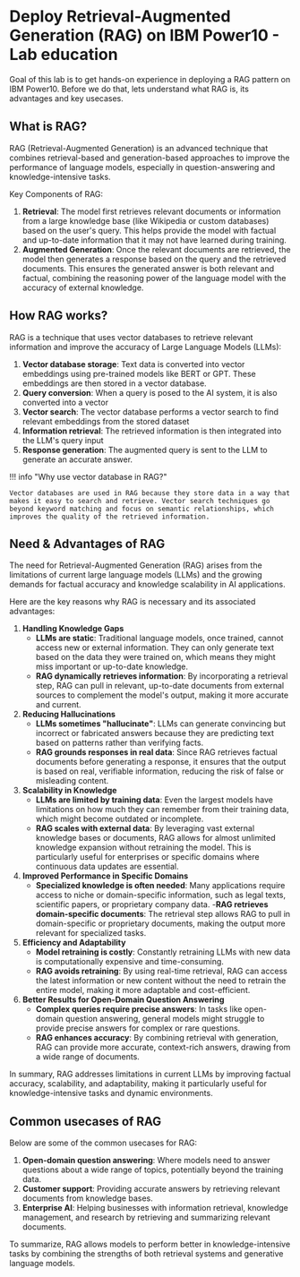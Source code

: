 # Deploy Retrieval-Augmented Generation (RAG) on IBM Power10 - Lab education

Goal of this lab is to get hands-on experience in deploying a RAG pattern on IBM Power10.
Before we do that, lets understand what RAG is, its advantages and key usecases.

## What is RAG?

RAG (Retrieval-Augmented Generation) is an advanced technique that combines retrieval-based and generation-based approaches to improve the performance of language models, especially in question-answering and knowledge-intensive tasks.

Key Components of RAG:
1. **Retrieval**: The model first retrieves relevant documents or information from a large knowledge base (like Wikipedia or custom databases) based on the user's query. This helps provide the model with factual and up-to-date information that it may not have learned during training.
2. **Augmented Generation**: Once the relevant documents are retrieved, the model then generates a response based on the query and the retrieved documents. This ensures the generated answer is both relevant and factual, combining the reasoning power of the language model with the accuracy of external knowledge.

## How RAG works?

RAG is a technique that uses vector databases to retrieve relevant information and improve the accuracy of Large Language Models (LLMs):

1. **Vector database storage**: Text data is converted into vector embeddings using pre-trained models like BERT or GPT. These embeddings are then stored in a vector database.
2. **Query conversion**: When a query is posed to the AI system, it is also converted into a vector
3. **Vector search**: The vector database performs a vector search to find relevant embeddings from the stored dataset
4. **Information retrieval**: The retrieved information is then integrated into the LLM's query input
5. **Response generation**: The augmented query is sent to the LLM to generate an accurate answer.

!!! info "Why use vector database in RAG?"

    Vector databases are used in RAG because they store data in a way that makes it easy to search and retrieve. Vector search techniques go beyond keyword matching and focus on semantic relationships, which improves the quality of the retrieved information.

## Need & Advantages of RAG

The need for Retrieval-Augmented Generation (RAG) arises from the limitations of current large language models (LLMs) and the growing demands for factual accuracy and knowledge scalability in AI applications. 

Here are the key reasons why RAG is necessary and its associated advantages:

1. **Handling Knowledge Gaps**
    - **LLMs are static**: Traditional language models, once trained, cannot access new or external information. They can only generate text based on the data they were trained on, which means they might miss important or up-to-date knowledge.
    - **RAG dynamically retrieves information**: By incorporating a retrieval step, RAG can pull in relevant, up-to-date documents from external sources to complement the model's output, making it more accurate and current.
2. **Reducing Hallucinations**
    - **LLMs sometimes "hallucinate"**: LLMs can generate convincing but incorrect or fabricated answers because they are predicting text based on patterns rather than verifying facts.
    - **RAG grounds responses in real data**: Since RAG retrieves factual documents before generating a response, it ensures that the output is based on real, verifiable information, reducing the risk of false or misleading content.
3. **Scalability in Knowledge**
    - **LLMs are limited by training data**: Even the largest models have limitations on how much they can remember from their training data, which might become outdated or incomplete.
    - **RAG scales with external data**: By leveraging vast external knowledge bases or documents, RAG allows for almost unlimited knowledge expansion without retraining the model. This is particularly useful for enterprises or specific domains where continuous data updates are essential.
4. **Improved Performance in Specific Domains**
    - **Specialized knowledge is often needed**: Many applications require access to niche or domain-specific information, such as legal texts, scientific papers, or proprietary company data.
     -**RAG retrieves domain-specific documents**: The retrieval step allows RAG to pull in domain-specific or proprietary documents, making the output more relevant for specialized tasks.
5. **Efficiency and Adaptability**
    - **Model retraining is costly**: Constantly retraining LLMs with new data is computationally expensive and time-consuming.
    - **RAG avoids retraining**: By using real-time retrieval, RAG can access the latest information or new content without the need to retrain the entire model, making it more adaptable and cost-efficient.
6. **Better Results for Open-Domain Question Answering**
    - **Complex queries require precise answers**: In tasks like open-domain question answering, general models might struggle to provide precise answers for complex or rare questions.
    - **RAG enhances accuracy**: By combining retrieval with generation, RAG can provide more accurate, context-rich answers, drawing from a wide range of documents.

In summary, RAG addresses limitations in current LLMs by improving factual accuracy, scalability, and adaptability, making it particularly useful for knowledge-intensive tasks and dynamic environments.

## Common usecases of RAG

Below are some of the common usecases for RAG:

1. **Open-domain question answering**: Where models need to answer questions about a wide range of topics, potentially beyond the training data.
2. **Customer support**: Providing accurate answers by retrieving relevant documents from knowledge bases.
3. **Enterprise AI**: Helping businesses with information retrieval, knowledge management, and research by retrieving and summarizing relevant documents.

To summarize, RAG allows models to perform better in knowledge-intensive tasks by combining the strengths of both retrieval systems and generative language models.
